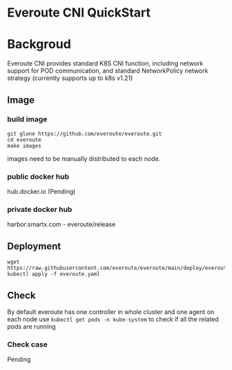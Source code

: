 # Everoute CNI QuickStart

# Backgroud
Everoute CNI provides standard K8S CNI function, 
including network support for POD communication,
and standard NetworkPolicy network strategy (currently supports up to k8s v1.21)

## Image
### build image
```shell
git glone https://github.com/everoute/everoute.git
cd everoute
make images
```
images need to be manually distributed to each node.

### public docker hub
hub.docker.io (Pending)

### private docker hub
harbor.smartx.com - everoute/release

## Deployment
```shell
wget https://raw.githubusercontent.com/everoute/everoute/main/deploy/everoute.yaml
kubectl apply -f everoute.yaml
```

## Check
By default everoute has one controller in whole cluster and one agent on each node
use `kubectl get pods -n kube-system` to check if all the related pods are running

### Check case
Pending